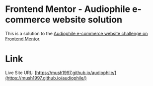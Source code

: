 # Frontend Mentor - Audiophile e-commerce website solution
This is a solution to the [Audiophile e-commerce website challenge on Frontend Mentor](https://www.frontendmentor.io/challenges/audiophile-ecommerce-website-C8cuSd_wx).

# Link
Live Site URL: [https://mush1997.github.io/audiophile/](https://mush1997.github.io/audiophile/)